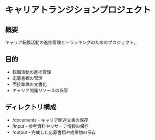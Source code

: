 # キャリアトランジションプロジェクト

## 概要
キャリア転換活動の進捗管理とトラッキングのためのプロジェクト。

## 目的
- 転職活動の進捗管理
- 応募書類の管理
- 面接準備の文書化
- キャリア開発リソースの保管

## ディレクトリ構成
- /documents - キャリア関連文書の保存
- /input - 参考資料やリサーチ情報の保存
- /output - 完成した応募書類や成果物の保存
